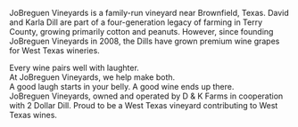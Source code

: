 JoBreguen Vineyards is a family-run vineyard near Brownfield, Texas. David and Karla Dill are part of a four-generation legacy of farming in Terry County, growing primarily cotton and peanuts. However, since founding JoBreguen Vineyards in 2008, the Dills have grown premium wine grapes for West Texas wineries.

Every wine pairs well with laughter.  
At JoBreguen Vineyards, we help make both.  
A good laugh starts in your belly. A good wine ends up there.  
JoBreguen Vineyards, owned and operated by D & K Farms in cooperation with 2 Dollar Dill. Proud to be a West Texas vineyard contributing to West Texas wines.  